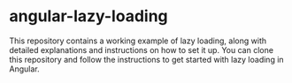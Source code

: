 # angular-lazy-loading
This repository contains a working example of lazy loading, along with detailed explanations and instructions on how to set it up. You can clone this repository and follow the instructions to get started with lazy loading in Angular.
